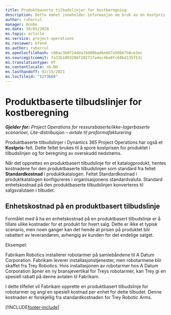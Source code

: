 ```yaml
---
title: Produktbaserte tilbudslinjer for kostberegning
description: Dette emnet inneholder informasjon om bruk av en kostpris på en produktbasert tilbudslinje.
author: ruhercul
manager: Annbe
ms.date: 10/01/2020
ms.topic: article
ms.service: project-operations
ms.reviewer: kfend
ms.author: ruhercul
ms.openlocfilehash: c08ac3b0f24dda19489bad6e667a50b67b8ce3ec
ms.sourcegitcommit: fa32b1893286f20271fa4ec4be8fc68bd135f53c
ms.translationtype: HT
ms.contentlocale: nb-NO
ms.lasthandoff: 02/15/2021
ms.locfileid: "5273660"
---
```

# <a name="costing-product-based-quote-lines"></a>Produktbaserte tilbudslinjer for kostberegning

_**Gjelder for:** Project Operations for ressursbaserte/ikke-lagerbaserte scenarioer, Lite-distribusjon – avtale til proformafakturering_


Produktbaserte tilbudslinjer i Dynamics 365 Project Operations har også et **Kostpris**-felt. Dette feltet brukes til å spore kostprisen for produktet i tilbudslinjen og for beregning av overskudd nedstrøms.

Når det opprettes en produktbasert tilbudslinje for et katalogprodukt, hentes kostnadene for den produktbaserte tilbudslinjen som standard fra feltet **Standardkostnad** i produktkatalogen. Feltet Standardkostnad i produktkatalogen konfigureres i organisasjonens standardvaluta. Standard enhetskostnad på den produktbaserte tilbudslinjen konverteres til salgsvalutaen i tilbudet.

## <a name="unit-cost-on-a-product-based-quote-line"></a>Enhetskostnad på en produktbasert tilbudslinje

Formålet med å ha en enhetskostnad på en produktbasert tilbudslinje er å tillate ulike kostnader for et produkt for hvert salg. Dette er ikke et typisk scenario, men noen ganger kan det hende at prisen på produktet blir rabattert av leverandøren, avhengig av kunden for det endelige salget.

Eksempel:

Fabrikam Robotics installerer robotarmer på samlebåndene til A Datum Corporation. Fabrikam leverer installasjonstjenester, men robotarmene blir skaffet fra Trey Robotics. Hvis installasjonen av robotarmer hos A Datum Corporation åpner en ny bransjevertikal for Treys robotarmer, kan Trey gi en spesiell rabatt på denne avtalen til Fabrikam.

I dette tilfellet vil Fabrikam opprette en produktbasert tilbudslinje for robotarmer og angi en spesiell kostnad per enhet for dette tilbudet. Denne kostnaden er forskjellig fra standardkostnaden for Trey Robotic Arms.


[!INCLUDE[footer-include](../../includes/footer-banner.md)]